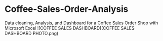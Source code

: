 # Coffee-Sales-Order-Analysis
Data cleaning, Analysis, and Dashboard for a Coffee Sales Order Shop with Microsoft Excel
![COFFEE SALES DASHBOARD](COFFEE SALES DASHBOARD PHOTO.png)
